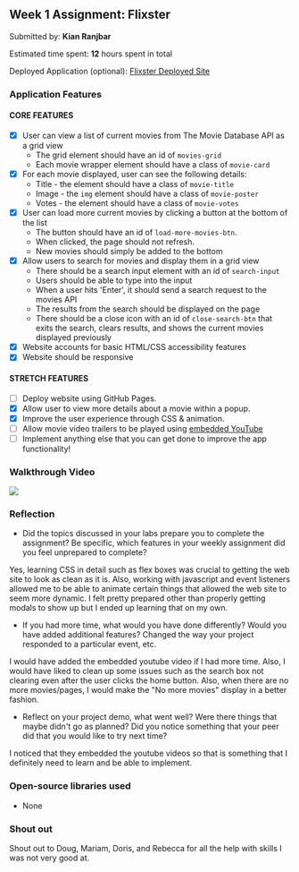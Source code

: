 ## Week 1 Assignment: Flixster

Submitted by: **Kian Ranjbar**

Estimated time spent: **12** hours spent in total

Deployed Application (optional): [Flixster Deployed Site](https://github.com/kfr7/projectWeek1)

### Application Features

#### CORE FEATURES

- [x] User can view a list of current movies from The Movie Database API as a grid view
  - The grid element should have an id of `movies-grid`
  - Each movie wrapper element should have a class of `movie-card`
- [x] For each movie displayed, user can see the following details:
  - Title - the element should have a class of `movie-title`
  - Image - the `img` element should have a class of `movie-poster`
  - Votes - the element should have a class of `movie-votes`
- [x] User can load more current movies by clicking a button at the bottom of the list
  - The button should have an id of `load-more-movies-btn`.
  - When clicked, the page should not refresh.
  - New movies should simply be added to the bottom
- [x] Allow users to search for movies and display them in a grid view
  - There should be a search input element with an id of `search-input`
  - Users should be able to type into the input
  - When a user hits 'Enter', it should send a search request to the movies API
  - The results from the search should be displayed on the page
  - There should be a close icon with an id of `close-search-btn` that exits the search, clears results, and shows the current movies displayed previously
- [x] Website accounts for basic HTML/CSS accessibility features
- [x] Website should be responsive

#### STRETCH FEATURES

- [ ] Deploy website using GitHub Pages. 
- [x] Allow user to view more details about a movie within a popup.
- [x] Improve the user experience through CSS & animation.
- [ ] Allow movie video trailers to be played using [embedded YouTube](https://support.google.com/youtube/answer/171780?hl=en)
- [ ] Implement anything else that you can get done to improve the app functionality!

### Walkthrough Video

![](https://media4.giphy.com/media/6ul8fXkM2vLNSgWPHV/giphy.gif?cid=790b761122db1c828bf8bfb52b95573bf2c82aa821b63d74&rid=giphy.gif&ct=g)

### Reflection

* Did the topics discussed in your labs prepare you to complete the assignment? Be specific, which features in your weekly assignment did you feel unprepared to complete?

Yes, learning CSS in detail such as flex boxes was crucial to getting the web site to look as clean as it is. Also, working with javascript and event listeners allowed me to be able to animate
certain things that allowed the web site to seem more dynamic. I felt pretty prepared other than properly getting modals to show up but I ended up learning that on my own.

* If you had more time, what would you have done differently? Would you have added additional features? Changed the way your project responded to a particular event, etc.
  
I would have added the embedded youtube video if I had more time. Also, I would have liked to clean up some issues such as the search box 
not clearing even after the user clicks the home button. Also, when there are no more movies/pages, I would make the "No more movies" display
in a better fashion.

* Reflect on your project demo, what went well? Were there things that maybe didn't go as planned? Did you notice something that your peer did that you would like to try next time?

I noticed that they embedded the youtube videos so that is something that I definitely need to learn and be able to implement.

### Open-source libraries used

- None

### Shout out

Shout out to Doug, Mariam, Doris, and Rebecca for all the help with skills I was not very good at.
